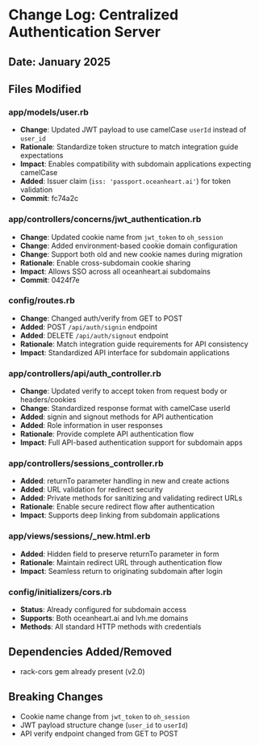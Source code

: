 # Change Log: Centralized Authentication Server
## Date: January 2025

## Files Modified

### app/models/user.rb
- **Change**: Updated JWT payload to use camelCase `userId` instead of `user_id`
- **Rationale**: Standardize token structure to match integration guide expectations
- **Impact**: Enables compatibility with subdomain applications expecting camelCase
- **Added**: Issuer claim (`iss: 'passport.oceanheart.ai'`) for token validation
- **Commit**: fc74a2c

### app/controllers/concerns/jwt_authentication.rb
- **Change**: Updated cookie name from `jwt_token` to `oh_session`
- **Change**: Added environment-based cookie domain configuration
- **Change**: Support both old and new cookie names during migration
- **Rationale**: Enable cross-subdomain cookie sharing
- **Impact**: Allows SSO across all oceanheart.ai subdomains
- **Commit**: 0424f7e

### config/routes.rb
- **Change**: Changed auth/verify from GET to POST
- **Added**: POST `/api/auth/signin` endpoint
- **Added**: DELETE `/api/auth/signout` endpoint
- **Rationale**: Match integration guide requirements for API consistency
- **Impact**: Standardized API interface for subdomain applications

### app/controllers/api/auth_controller.rb
- **Change**: Updated verify to accept token from request body or headers/cookies
- **Change**: Standardized response format with camelCase userId
- **Added**: signin and signout methods for API authentication
- **Added**: Role information in user responses
- **Rationale**: Provide complete API authentication flow
- **Impact**: Full API-based authentication support for subdomain apps

### app/controllers/sessions_controller.rb
- **Added**: returnTo parameter handling in new and create actions
- **Added**: URL validation for redirect security
- **Added**: Private methods for sanitizing and validating redirect URLs
- **Rationale**: Enable secure redirect flow after authentication
- **Impact**: Supports deep linking from subdomain applications

### app/views/sessions/_new.html.erb
- **Added**: Hidden field to preserve returnTo parameter in form
- **Rationale**: Maintain redirect URL through authentication flow
- **Impact**: Seamless return to originating subdomain after login

### config/initializers/cors.rb
- **Status**: Already configured for subdomain access
- **Supports**: Both oceanheart.ai and lvh.me domains
- **Methods**: All standard HTTP methods with credentials

## Dependencies Added/Removed
- rack-cors gem already present (v2.0)

## Breaking Changes
- Cookie name change from `jwt_token` to `oh_session`
- JWT payload structure change (`user_id` to `userId`)
- API verify endpoint changed from GET to POST